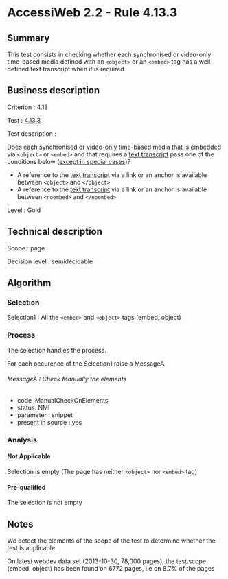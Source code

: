 # AccessiWeb 2.2 - Rule 4.13.3

## Summary

This test consists in checking whether each synchronised or video-only time-based media defined with an `<object>` or an `<embed>` tag has a well-defined text transcript when it is required.

## Business description

Criterion : 4.13

Test : [4.13.3](http://accessiweb.org/index.php/accessiweb-22-english-version.html#test-4-13-3)

Test description :

Does each synchronised or video-only [time-based media](index.php/glossary-76.html#mMediaTemp) that is embedded via `<object>` or `<embed>` and that requires a [text transcript](index.php/glossary-76.html#mTranscriptTextuel) pass one of the conditions below ([except in special cases](index.php/glossary-76.html#cpCrit4- "Special cases for criterion 4.13"))?

-   A reference to the [text transcript](index.php/glossary-76.html#mTranscriptTextuel) via a link or an anchor is available between `<object>` and `</object>`
-   A reference to the [text transcript](index.php/glossary-76.html#mTranscriptTextuel) via a link or an anchor is available between `<noembed>` and `</noembed>`

Level : Gold

## Technical description

Scope : page

Decision level :
semidecidable

## Algorithm

### Selection

Selection1 : All the `<embed>` and `<object>` tags (embed, object)

### Process

The selection handles the process.

For each occurence of the Selection1 raise a MessageA

###### MessageA : Check Manually the elements

-   code :ManualCheckOnElements
-   status: NMI
-   parameter : snippet
-   present in source : yes

### Analysis

#### Not Applicable

Selection is empty (The page has neither `<object>` nor `<embed>` tag)

#### Pre-qualified

The selection is not empty

## Notes

We detect the elements of the scope of the test to determine whether the test is applicable.

On latest webdev data set (2013-10-30, 78,000 pages), the test scope (embed, object) has been found on 6772 pages, i.e on 8.7% of the pages
